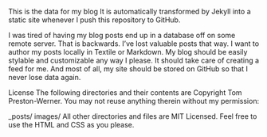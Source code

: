 This is the data for my blog
It is automatically transformed by Jekyll into a static site whenever I push this repository to GitHub.

I was tired of having my blog posts end up in a database off on some remote server. That is backwards. I’ve lost valuable posts that way. I want to author my posts locally in Textile or Markdown. My blog should be easily stylable and customizable any way I please. It should take care of creating a feed for me. And most of all, my site should be stored on GitHub so that I never lose data again.

License
The following directories and their contents are Copyright Tom Preston-Werner. You may not reuse anything therein without my permission:

_posts/
images/
All other directories and files are MIT Licensed. Feel free to use the HTML and CSS as you please.
